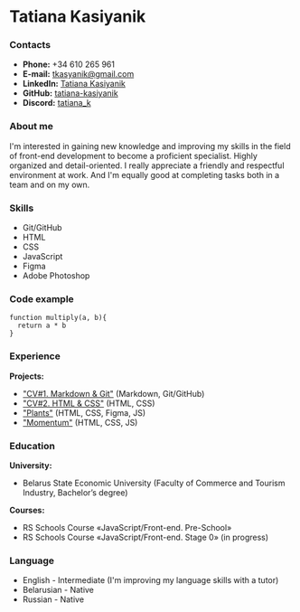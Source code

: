 # Tatiana Kasiyanik

### Contacts
* __Phone:__ +34 610 265 961
* __E-mail:__ tkasyanik@gmail.com
* __LinkedIn:__ [Tatiana Kasiyanik](https://www.linkedin.com/in/tatiana-kasiyanik-ba04b7257)
* __GitHub:__ [tatiana-kasiyanik](https://github.com/tatiana-kasiyanik)
* __Discord:__ [tatiana_k](https://discord.com/channels/@tatiana_k#9386)

### About me
I'm interested in gaining new knowledge and improving my skills in the field of front-end development to become a proficient specialist. Highly organized and detail-oriented. I really appreciate a friendly and respectful environment at work. And I'm equally good at completing tasks both in a team and on my own.

### Skills
* Git/GitHub
* HTML
* CSS
* JavaScript
* Figma
* Adobe Photoshop

### Code example
```
function multiply(a, b){
  return a * b
}
```

### Experience
__Projects:__ 
* ["CV#1. Markdown & Git"](https://tatiana-kasiyanik.github.io/rsschool-cv/cv) (Markdown, Git/GitHub)
* ["CV#2. HTML & CSS"](https://tatiana-kasiyanik.github.io/rsschool-cv/) (HTML, CSS)
* ["Plants"](https://rolling-scopes-school.github.io/tatiana-kasiyanik-JSFEPRESCHOOL2022Q4/plants/) (HTML, CSS, Figma, JS)
* ["Momentum"](https://rolling-scopes-school.github.io/tatiana-kasiyanik-JSFEPRESCHOOL2022Q4/momentum/) (HTML, CSS, JS)

### Education
__University:__ 
* Belarus State Economic University (Faculty of Commerce and Tourism Industry, Bachelor’s degree)


__Courses:__ 
* RS Schools Course «JavaScript/Front-end. Pre-School»
* RS Schools Course «JavaScript/Front-end. Stage 0» (in progress)

### Language
* English - Intermediate (I'm improving my language skills with a tutor)
* Belarusian - Native
* Russian - Native